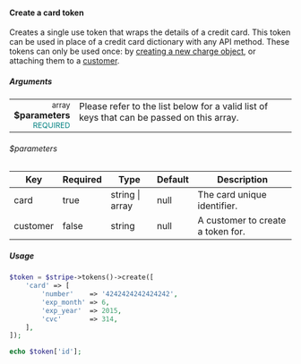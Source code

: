 #### Create a card token

Creates a single use token that wraps the details of a credit card. This token can be used in place of a credit card dictionary with any API method. These tokens can only be used once: by [creating a new charge object](#create-a-charge), or attaching them to a [customer](#create-a-customer).

##### Arguments

<table>
    <tr valign="top">
        <td width="20%" style="text-align: right">
            <small>array</small> <strong>$parameters</strong><br />
            <small style="color: teal;">REQUIRED</small>
        </td>
        <td width="80%">
            Please refer to the list below for a valid list of keys that can be passed on this array.
        </td>
    </tr>
</table>

###### $parameters

<table>
    <thead>
        <th>Key</th>
        <th>Required</th>
        <th>Type</th>
        <th>Default</th>
        <th>Description</th>
    </thead>
    <tbody>
        <tr>
            <td>card</td>
            <td>true</td>
            <td>string | array</td>
            <td>null</td>
            <td>The card unique identifier.</td>
        </tr>
        <tr>
            <td>customer</td>
            <td>false</td>
            <td>string</td>
            <td>null</td>
            <td>A customer to create a token for.</td>
        </tr>
    </tbody>
</table>

##### Usage

```php
$token = $stripe->tokens()->create([
    'card' => [
        'number'    => '4242424242424242',
        'exp_month' => 6,
        'exp_year'  => 2015,
        'cvc'       => 314,
    ],
]);

echo $token['id'];
```
